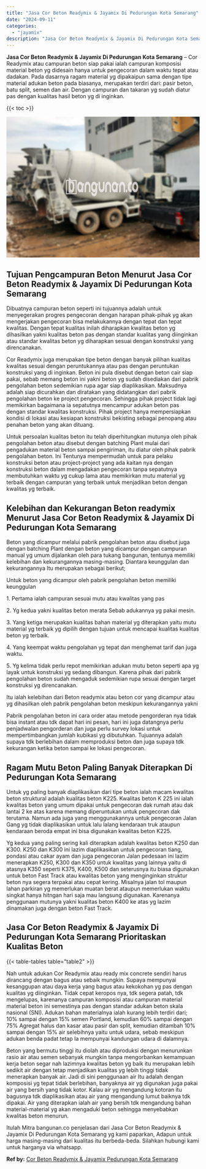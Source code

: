 ```yaml
---
title: "Jasa Cor Beton Readymix & Jayamix Di Pedurungan Kota Semarang"
date: "2024-09-11"
categories: 
  - "jayamix"
description: "Jasa Cor Beton Readymix & Jayamix Di Pedurungan Kota Semarang. Itulah Mitra bangunan.co penjelasan dari Jasa Cor Beton Readymix & Jayamix Di Pedurungan Kota..."
---
```


**Jasa Cor Beton Readymix & Jayamix Di Pedurungan Kota Semarang** – Cor Readymix atau campuran beton siap pakai ialah campuran komposisi material beton yg didesain hanya untuk pengecoran dalam waktu tepat atau dadakan. Pada dasarnya ragam material yg dipakaipun sama dengan tipe material adukan beton pada biasanya, merupakan terdiri dari: pasir beton, batu split, semen dan air. Dengan campuran dan takaran yg sudah diatur pas dengan kualitas hasil beton yg di inginkan.

{{< toc >}}

![Jasa Cor Beton Readymix & Jayamix Di Pedurungan Kota Semarang](/images/jasa-cor-readymix-19.png)

## Tujuan Pengcampuran Beton Menurut Jasa Cor Beton Readymix & Jayamix Di Pedurungan Kota Semarang

Dibuatnya campuran beton seperti ini tujuannya adalah untuk menyegerakan progres pengecoran dengan harapan pihak-pihak yg akan mengerjakan pengecoran bisa melakukannya dengan tepat dan tepat kwalitas. Dengan tepat kualitas inilah diharapkan kwalitas beton yg dihasilkan yakni kualitas beton pas dengan standar kualitas yang diinginkan atau standar kwalitas beton yg diharapkan sesuai dengan konstruksi yang direncanakan.

Cor Readymix juga merupakan tipe beton dengan banyak pilihan kualitas kwalitas sesuai dengan peruntukannya atau pas dengan peruntukan konstruksi yang di inginkan. Beton ini pula disebut dengan beton cair siap pakai, sebab memang beton ini yakni beton yg sudah disediakan dari pabrik pengolahan beton sedemikian rupa agar siap diaplikasikan. Maksudnya adalah siap dicurahkan dan diratakan yang didatangkan dari pabrik pengolahan beton ke project pengecoran. Sehingga pihak project tidak lagi memikirkan bagaimana ia sepatutnya mencampur adukan beton pas dengan standar kwalitas konstruksi. Pihak project hanya mempersiapkan kondisi di lokasi atau kesiapan konstruksi bekisting sebagai penopang atau penahan beton yang akan dituang.

Untuk persoalan kualitas beton itu telah diperhitungkan mutunya oleh pihak pengolahan beton atau disebut dengan batching Plant mulai dari pengadukan material beton sampai pengiriman, itu diatur oleh pihak pabrik pengolahan beton. Ini Tentunya mempermudah untuk para pelaku konstruksi beton atau project-project yang ada kaitan nya dengan konstruksi beton dalam mengadakan pengecoran tanpa sepatutnya membutuhkan waktu yg cukup lama atau memikirkan mutu material yg terbaik dengan campuran yang terbaik untuk menjadikan beton dengan kwalitas yg terbaik.

## Kelebihan dan Kekurangan Beton readymix Menurut Jasa Cor Beton Readymix & Jayamix Di Pedurungan Kota Semarang

Beton yang dicampur melalui pabrik pengolahan beton atau disebut juga dengan batching Plant dengan beton yang dicampur dengan campuran manual yg umum dijalankan oleh para tukang bangunan, tentunya memiliki kelebihan dan kekurangannya masing-masing. Diantara keunggulan dan kekurangannya Itu merupakan sebagai berikut;

Untuk beton yang dicampur oleh pabrik pengolahan beton memiliki keunggulan

1\. Pertama ialah campuran sesuai mutu atau kwalitas yang pas

2\. Yg kedua yakni kualitas beton merata Sebab adukannya yg pakai mesin.

3\. Yang ketiga merupakan kualitas bahan material yg diterapkan yaitu mutu material yg terbaik yg dipilih dengan tujuan untuk mencapai kualitas kualitas beton yg terbaik.

4\. Yang keempat waktu pengolahan yg tepat dan menghemat tarif dan juga waktu.

5\. Yg kelima tidak perlu repot memikirkan adukan mutu beton seperti apa yg layak untuk konstruksi yg sedang dibangun. Karena pihak dari pabrik pengolahan beton sudah mengaduk sedemikian rupa sesuai dengan target konstruksi yg direncanakan.

Itu ialah kelebihan dari Beton readymix atau beton cor yang dicampur atau yg dihasilkan oleh pabrik pengolahan beton meskipun kekurangannya yakni

Pabrik pengolahan beton ini cara order atau metode pengorderan nya tidak bisa instant atau tdk dapat hari ini pesan, hari ini juga datangnya perlu penjadwalan pengorderan dan juga perlu survey lokasi untuk mempertimbangkan jumlah kubikasi yg dibutuhkan. Tujuannya adalah supaya tdk berlebihan dalam memproduksi beton dan juga supaya tdk kekurangan ketika beton sampai ke lokasi pengecoran.

## Ragam Mutu Beton Paling Banyak Diterapkan Di Pedurungan Kota Semarang

Untuk yg paling banyak diaplikasikan dari tipe beton ialah macam kwalitas beton struktural adalah kualitas beton K225. Kwalitas beton K 225 ini ialah kwalitas beton yang umum dipakai untuk pengecoran dak rumah atau dak lantai 2 ke atas karena memang diperuntukan untuk pengecoran dak terutama. Namun ada juga yang menggunakannya untuk pengecoran Jalan Gang yg tidak diaplikasikan untuk lalu lalang kendaraan truk ataupun kendaraan beroda empat ini bisa digunakan kwalitas beton K225.

Yg kedua yang paling sering kali diterapkan adalah kwalitas beton K250 dan K300. K250 dan K300 ini lazim diaplikasikan untuk pengecoran tiang, pondasi atau cakar ayam dan juga pengecoran Jalan pedesaan ini lazim menerapkan K250, K300 dan K350 untuk kwalitas yang lainnya yaitu di atasnya K350 seperti K375, K400, K500 dan seterusnya itu biasa digunakan untuk beton Fast Track atau kwalitas beton yang menginginkan struktur beton nya segera terpakai atau cepat kering. Misalnya jalan tol maupun lahan parkiran yg memerlukan muatan berat ataupun memerlukan waktu singkat hanya hitngan hari saja mau langsung digunakan. Karenanya penggunaan mutunya yakni kualitas beton K400 ke atas yg lazim dinamakan juga dengan beton Fast Track.

## Jasa Cor Beton Readymix & Jayamix Di Pedurungan Kota Semarang Prioritaskan Kualitas Beton

{{< table-tables table="table2" >}}

Nah untuk adukan Cor Readymix atau ready mix concrete sendiri harus dirancang dengan bagus atau sebaik mungkin. Supaya mempunyai kesanggupan atau daya kerja yang bagus atau kekokohan yg pas dengan kualitas yg diinginkan. Tidak cepat keropos nya, tdk segera patah, tdk mengelupas, karenanya campuran komposisi atau campuran material material beton ini semestinya pas dengan standar adukan beton skala nasional (SNI). Adukan bahan materialnya ialah kurang lebih terdiri dari; 10% sampai dengan 15% semen Portland, kemudian 60% sampai dengan 75% Agregat halus dan kasar atau pasir dan split, kemudian ditambah 10% sampai dengan 15% air selebihnya yaitu untuk udara, sebab meskipun adukan benda padat tetap Ia mempunyai kandungan udara di dalamnya.

Beton yang bermutu tinggi itu diolah atau diproduksi dengan menurunkan rasio air atau semen sebanyak mungkin tanpa mengorbankan kemampuan kerja beton segar nah lazimnya kwalitas beton yg baik itu merupakan lebih sedikit air dengan tetap menjadikan kualitas yg lebih tinggi tidak menerapkan banyak air. Jadi di sini penggunaan air Itu adalah dengan komposisi yg tepat tidak berlebihan, banyaknya air yg digunakan juga pakai air yang bersih yang tidak kotor. Kalau air yg mengandung kotoran itu bagusnya tdk diaplikasikan atau air yang mengandung lumut baiknya tdk dipakai. Air yang diterapkan ialah air yang bersih tdk mengandung bahan material-material yg akan mengaduki beton sehingga menyebabkan kwalitas beton menurun.

Itulah Mitra bangunan.co penjelasan dari Jasa Cor Beton Readymix & Jayamix Di Pedurungan Kota Semarang yg kami paparkan, Adapun untuk harga masing-masing dari kualitas itu berbeda-beda. Silahkan hubungi kami untuk harganya via whatsapp.

**Ref by:** [Cor Beton Readymix & Jayamix Pedurungan Kota Semarang](https://id.wikipedia.org/wiki/Cor)
